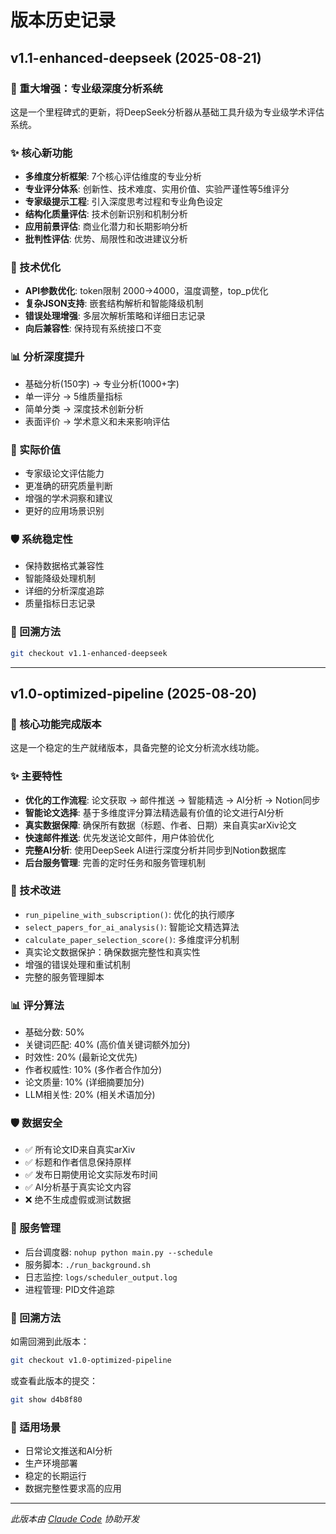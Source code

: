 # 版本历史记录

## v1.1-enhanced-deepseek (2025-08-21)

### 🎯 重大增强：专业级深度分析系统
这是一个里程碑式的更新，将DeepSeek分析器从基础工具升级为专业级学术评估系统。

### ✨ 核心新功能
- **多维度分析框架**: 7个核心评估维度的专业分析
- **专业评分体系**: 创新性、技术难度、实用价值、实验严谨性等5维评分
- **专家级提示工程**: 引入深度思考过程和专业角色设定
- **结构化质量评估**: 技术创新识别和机制分析
- **应用前景评估**: 商业化潜力和长期影响分析
- **批判性评估**: 优势、局限性和改进建议分析

### 🔬 技术优化
- **API参数优化**: token限制 2000→4000，温度调整，top_p优化
- **复杂JSON支持**: 嵌套结构解析和智能降级机制
- **错误处理增强**: 多层次解析策略和详细日志记录
- **向后兼容性**: 保持现有系统接口不变

### 📊 分析深度提升
- 基础分析(150字) → 专业分析(1000+字)
- 单一评分 → 5维质量指标
- 简单分类 → 深度技术创新分析
- 表面评价 → 学术意义和未来影响评估

### 🚀 实际价值
- 专家级论文评估能力
- 更准确的研究质量判断
- 增强的学术洞察和建议
- 更好的应用场景识别

### 🛡️ 系统稳定性
- 保持数据格式兼容性
- 智能降级处理机制
- 详细的分析深度追踪
- 质量指标日志记录

### 📝 回溯方法
```bash
git checkout v1.1-enhanced-deepseek
```

---

## v1.0-optimized-pipeline (2025-08-20)

### 🎯 核心功能完成版本
这是一个稳定的生产就绪版本，具备完整的论文分析流水线功能。

### ✨ 主要特性
- **优化的工作流程**: 论文获取 → 邮件推送 → 智能精选 → AI分析 → Notion同步
- **智能论文选择**: 基于多维度评分算法精选最有价值的论文进行AI分析
- **真实数据保障**: 确保所有数据（标题、作者、日期）来自真实arXiv论文
- **快速邮件推送**: 优先发送论文邮件，用户体验优化
- **完整AI分析**: 使用DeepSeek AI进行深度分析并同步到Notion数据库
- **后台服务管理**: 完善的定时任务和服务管理机制

### 🔧 技术改进
- `run_pipeline_with_subscription()`: 优化的执行顺序
- `select_papers_for_ai_analysis()`: 智能论文精选算法
- `calculate_paper_selection_score()`: 多维度评分机制
- 真实论文数据保护：确保数据完整性和真实性
- 增强的错误处理和重试机制
- 完整的服务管理脚本

### 📊 评分算法
- 基础分数: 50%
- 关键词匹配: 40% (高价值关键词额外加分)
- 时效性: 20% (最新论文优先)
- 作者权威性: 10% (多作者合作加分)
- 论文质量: 10% (详细摘要加分)
- LLM相关性: 20% (相关术语加分)

### 🛡️ 数据安全
- ✅ 所有论文ID来自真实arXiv
- ✅ 标题和作者信息保持原样
- ✅ 发布日期使用论文实际发布时间
- ✅ AI分析基于真实论文内容
- ❌ 绝不生成虚假或测试数据

### 🚀 服务管理
- 后台调度器: `nohup python main.py --schedule`
- 服务脚本: `./run_background.sh`
- 日志监控: `logs/scheduler_output.log`
- 进程管理: PID文件追踪

### 📝 回溯方法
如需回溯到此版本：
```bash
git checkout v1.0-optimized-pipeline
```

或查看此版本的提交：
```bash
git show d4b8f80
```

### 🎯 适用场景
- 日常论文推送和AI分析
- 生产环境部署
- 稳定的长期运行
- 数据完整性要求高的应用

---

*此版本由 [Claude Code](https://claude.ai/code) 协助开发*